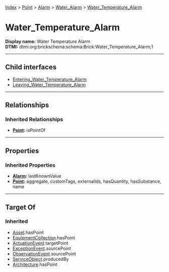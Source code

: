 [Index](../../../../index.md) > [Point](../../../Point.md) > [Alarm](../../Alarm.md) > [Water_Alarm](../Water_Alarm.md) > [Water_Temperature_Alarm](#)
# Water_Temperature_Alarm

**Display name:** Water Temperature Alarm<br />
**DTMI:** dtmi:org:brickschema:schema:Brick:Water_Temperature_Alarm;1

---

## Child interfaces
* [Entering_Water_Temperature_Alarm](Entering_Water_Temperature_Alarm.md)
* [Leaving_Water_Temperature_Alarm](Leaving_Water_Temperature_Alarm.md)

---

## Relationships

### Inherited Relationships
* **[Point](../../../Point.md):** isPointOf

---

## Properties

### Inherited Properties
* **[Alarm](../../Alarm.md):** lastKnownValue
* **[Point](../../../Point.md):** aggregate, customTags, externalIds, hasQuantity, hasSubstance, name

---

## Target Of
### Inherited
* [Asset](../../../../Asset/Asset.md).hasPoint
* [EquipmentCollection](../../../../Collection/EquipmentCollection.md).hasPoint
* [ActuationEvent](../../../../Event/PointEvent/ActuationEvent.md).targetPoint
* [ExceptionEvent](../../../../Event/PointEvent/ExceptionEvent.md).sourcePoint
* [ObservationEvent](../../../../Event/PointEvent/ObservationEvent.md).sourcePoint
* [ServiceObject](../../../../Information/ServiceObject/ServiceObject.md).producedBy
* [Architecture](../../../../Space/Architecture/Architecture.md).hasPoint
